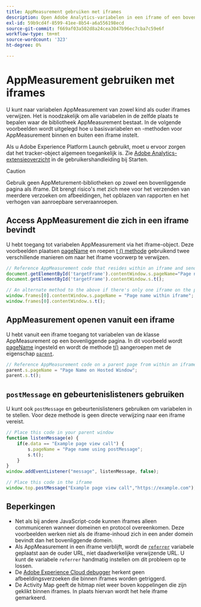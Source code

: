 ```yaml
---
title: AppMeasurement gebruiken met iframes
description: Open Adobe Analytics-variabelen in een iframe of een bovenliggende pagina terwijl u zich in een iframe bevindt.
exl-id: 59b9cd4f-8599-41ee-8b54-a6a556198ecd
source-git-commit: f669af03a502d8a24cea3047b96ec7cba7c59e6f
workflow-type: tm+mt
source-wordcount: '323'
ht-degree: 0%

---
```


# AppMeasurement gebruiken met iframes

U kunt naar variabelen AppMeasurement van zowel kind als ouder iframes verwijzen. Het is noodzakelijk om alle variabelen in de zelfde plaats te bepalen waar de bibliotheek AppMeasurement bestaat. In de volgende voorbeelden wordt uitgelegd hoe u basisvariabelen en -methoden voor AppMeasurement binnen en buiten een iframe instelt.

Als u Adobe Experience Platform Launch gebruikt, moet u ervoor zorgen dat het tracker-object algemeen toegankelijk is. Zie [Adobe Analytics-extensieoverzicht](https://experienceleague.adobe.com/docs/launch/using/extensions-ref/adobe-extension/analytics-extension/overview.html) in de gebruikershandleiding bij Starten.

>[!CAUTION]
>
>Gebruik geen AppMeturement-bibliotheken op zowel een bovenliggende pagina als iframe. Dit brengt risico&#39;s met zich mee voor het verzenden van meerdere verzoeken om afbeeldingen, het opblazen van rapporten en het verhogen van aanroepbare serveraanroepen.

## Access AppMeasurement die zich in een iframe bevindt

U hebt toegang tot variabelen AppMeasurement via het iframe-object. Deze voorbeelden plaatsen [pageName](../vars/page-vars/pagename.md) en roepen [t () methode](../vars/functions/t-method.md) gebruikend twee verschillende manieren om naar het iframe voorwerp te verwijzen.

```js
// Reference AppMeasurement code that resides within an iframe and send an image request
document.getElementById('targetFrame').contentWindow.s.pageName="Page name within iframe";
document.getElementById('targetFrame').contentWindow.s.t();

// An alternate method to the above if there's only one iframe on the page
window.frames[0].contentWindow.s.pageName = "Page name within iframe";
window.frames[0].contentWindow.s.t();
```

## AppMeasurement openen vanuit een iframe

U hebt vanuit een iframe toegang tot variabelen van de klasse AppMeasurement op een bovenliggende pagina. In dit voorbeeld wordt [pageName](../vars/page-vars/pagename.md) ingesteld en wordt de methode [t()](../vars/functions/t-method.md) aangeroepen met de eigenschap [`parent`](https://www.w3schools.com/jsref/prop_win_parent.asp).

```js
// Reference AppMeasurement code on a parent page from within an iframe and send an image request
parent.s.pageName = "Page Name on Hosted Window";
parent.s.t();
```

## `postMessage` en gebeurtenislisteners gebruiken

U kunt ook `postMessage` en gebeurtenislisteners gebruiken om variabelen in te stellen. Voor deze methode is geen directe verwijzing naar een iframe vereist.

```js
// Place this code in your parent window
function listenMessage(e) {
    if(e.data == "Example page view call") {
        s.pageName = "Page name using postMessage";
        s.t();
    }
}
window.addEventListener("message", listenMessage, false);

// Place this code in the iframe
window.top.postMessage("Example page view call","https://example.com");
```

## Beperkingen

* Net als bij andere JavaScript-code kunnen iframes alleen communiceren wanneer domeinen en protocol overeenkomen. Deze voorbeelden werken niet als de iframe-inhoud zich in een ander domein bevindt dan het bovenliggende domein.
* Als AppMeasurement in een iframe verblijft, wordt de [`referrer`](../vars/page-vars/referrer.md) variabele geplaatst aan de ouder URL, niet daadwerkelijke verwijzende URL. U kunt de variabele `referrer` handmatig instellen om dit probleem op te lossen.
* De [Adobe Experience Cloud debugger](https://experienceleague.adobe.com/docs/debugger/using/experience-cloud-debugger.html) herkent geen afbeeldingsverzoeken die binnen iframes worden getriggerd.
* De Activity Map geeft de hitmap niet weer boven koppelingen die zijn geklikt binnen iframes. In plaats hiervan wordt het hele iframe gemarkeerd.
